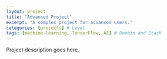 ```yaml
---
layout: project
title: "Advanced Project"
excerpt: "A complex project for advanced users."
categories: [projects] # Level
tags: [machine-learning, TensorFlow, AI] # Domain and Stack
---
```

Project description goes here.

